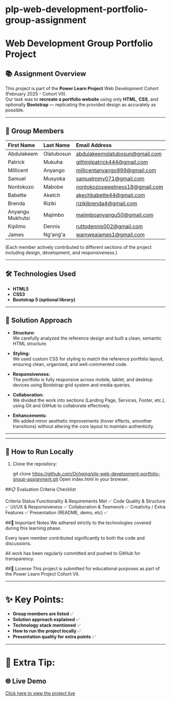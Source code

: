 # plp-web-development-portfolio-group-assignment
# Web Development Group Portfolio Project

## 📚 Assignment Overview

This project is part of the **Power Learn Project** Web Development Cohort (February 2025 - Cohort VII).  
Our task was to **recreate a portfolio website** using only **HTML**, **CSS**, and optionally **Bootstrap** — replicating the provided design as accurately as possible.

---


## 👥 Group Members

| First Name | Last Name | Email Address |
|:-----------|:-----------|:-------------------------------|
| Abdulakeem | Olatubosun | abdulakeemolatubosun@gmail.com |
| Patrick    | Mukuha     | githinjipatrick444@gmail.com   |
| Millicent  | Anyango    | millicentanyango999@gmail.com  |
| Samuel     | Musyoka    | samuelmmy071@gmail.com         |
| Nontokozo  | Mabobe     | nontokozosweetness18@gmail.com |
| Babette    | Aketch     | akechbabette44@gmail.com       |
| Brenda     | Riziki     | rizikibrenda4@gmail.com        |
| Anyangu Mukhutsi | Majimbo | majimboanyangu50@gmail.com |
| Kiplimo    | Dennis     | ruttodennis002@gmail.com       |
| James      | Ng'ang'a   | wamweajames1@gmail.com         |


(Each member actively contributed to different sections of the project including design, development, and responsiveness.)

---

## 🛠️ Technologies Used

- **HTML5**
- **CSS3**
- **Bootstrap 5 (optional library)**

---

## 🚀 Solution Approach

- **Structure:**  
  We carefully analyzed the reference design and built a clean, semantic HTML structure.

- **Styling:**  
  We used custom CSS for styling to match the reference portfolio layout, ensuring clean, organized, and well-commented code.

- **Responsiveness:**  
  The portfolio is fully responsive across mobile, tablet, and desktop devices using Bootstrap grid system and media queries.

- **Collaboration:**  
  We divided the work into sections (Landing Page, Services, Footer, etc.), using Git and GitHub to collaborate effectively.

- **Enhancements:**  
  We added minor aesthetic improvements (hover effects, smoother transitions) without altering the core layout to maintain authenticity.

---

---

## 📂 How to Run Locally

1. Clone the repository:

   git clone https://github.com/Ocheing/plp-web-development-portfolio-group-assignment.git
Open index.html in your browser.

##📋 Evaluation Criteria Checklist

Criteria	Status
Functionality & Requirements Met	✅
Code Quality & Structure	✅
UI/UX & Responsiveness	✅
Collaboration & Teamwork	✅
Creativity / Extra Features	✅
Presentation (README, demo, etc)	✅


##📢 Important Notes
We adhered strictly to the technologies covered during this learning phase.

Every team member contributed significantly to both the code and discussions.

All work has been regularly committed and pushed to GitHub for transparency.

##📄 License
This project is submitted for educational purposes as part of the Power Learn Project Cohort VII.


---

# ✨ Key Points:
- **Group members are listed** ✅
- **Solution approach explained** ✅
- **Technology stack mentioned** ✅
- **How to run the project locally** ✅
- **Presentation quality for extra points** ✅

---

# 🚀 Extra Tip:

## 🌐 Live Demo
[Click here to view the project live](https://ocheing.github.io/plp-web-development-portfolio-group-assignment/)
